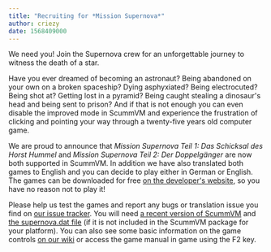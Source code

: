 ```yaml
---
title: "Recruiting for *Mission Supernova*"
author: criezy
date: 1568409000
---
```


We need you! Join the Supernova crew for an unforgettable journey to witness the death of a star.

Have you ever dreamed of becoming an astronaut? Being abandoned on your own on a broken spaceship? Dying asphyxiated? Being electrocuted? Being shot at? Getting lost in a pyramid? Being caught stealing a dinosaur's head and being sent to prison? And if that is not enough you can even disable the improved mode in ScummVM and experience the frustration of clicking and pointing your way through a twenty-five years old computer game.

We are proud to announce that *Mission Supernova Teil 1: Das Schicksal des Horst Hummel* and *Mission Supernova Teil 2: Der Doppelgänger* are now both supported in ScummVM. In addition we have also translated both games to English and you can decide to play either in German or English. The games can be downloaded for free [on the developer's website](http://outpost.simplicity.de/), so you have no reason not to play it!

Please help us test the games and report any bugs or translation issue you find on [our issue tracker](https://bugs.scummvm.org/). You will need [a recent version of ScummVM](https://buildbot.scummvm.org/#/snapshots) and [the supernova.dat file](https://github.com/scummvm/scummvm/blob/master/dists/engine-data/supernova.dat) (if it is not included in the ScummVM package for your platform). You can also see some basic information on the game controls [on our wiki](https://wiki.scummvm.org/index.php?title=Mission_Supernova#Controls) or access the game manual in game using the F2 key.
